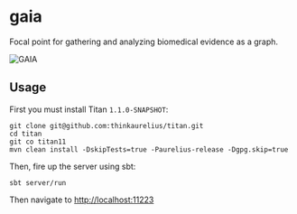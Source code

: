 # gaia

Focal point for gathering and analyzing biomedical evidence as a graph.

![GAIA](https://github.com/bmeg/gaia/blob/master/resources/gaia.jpg)

## Usage

First you must install Titan `1.1.0-SNAPSHOT`:

```
git clone git@github.com:thinkaurelius/titan.git
cd titan
git co titan11
mvn clean install -DskipTests=true -Paurelius-release -Dgpg.skip=true
```

Then, fire up the server using sbt:

```
sbt server/run
```

Then navigate to [http://localhost:11223](http://localhost:11223)
